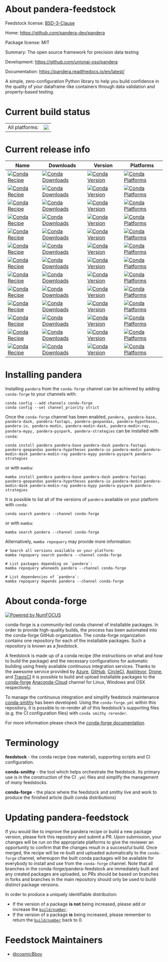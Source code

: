 About pandera-feedstock
=======================

Feedstock license: [BSD-3-Clause](https://github.com/conda-forge/pandera-feedstock/blob/main/LICENSE.txt)

Home: https://github.com/pandera-dev/pandera

Package license: MIT

Summary: The open source framework for precision data testing

Development: https://github.com/unionai-oss/pandera

Documentation: https://pandera.readthedocs.io/en/latest/

A simple, zero-configuration Python library to help you build
confidence in the quality of your dataframe-like containers through
data validation and property-based testing.


Current build status
====================


<table><tr><td>All platforms:</td>
    <td>
      <a href="https://dev.azure.com/conda-forge/feedstock-builds/_build/latest?definitionId=8407&branchName=main">
        <img src="https://dev.azure.com/conda-forge/feedstock-builds/_apis/build/status/pandera-feedstock?branchName=main">
      </a>
    </td>
  </tr>
</table>

Current release info
====================

| Name | Downloads | Version | Platforms |
| --- | --- | --- | --- |
| [![Conda Recipe](https://img.shields.io/badge/recipe-pandera-green.svg)](https://anaconda.org/conda-forge/pandera) | [![Conda Downloads](https://img.shields.io/conda/dn/conda-forge/pandera.svg)](https://anaconda.org/conda-forge/pandera) | [![Conda Version](https://img.shields.io/conda/vn/conda-forge/pandera.svg)](https://anaconda.org/conda-forge/pandera) | [![Conda Platforms](https://img.shields.io/conda/pn/conda-forge/pandera.svg)](https://anaconda.org/conda-forge/pandera) |
| [![Conda Recipe](https://img.shields.io/badge/recipe-pandera--base-green.svg)](https://anaconda.org/conda-forge/pandera-base) | [![Conda Downloads](https://img.shields.io/conda/dn/conda-forge/pandera-base.svg)](https://anaconda.org/conda-forge/pandera-base) | [![Conda Version](https://img.shields.io/conda/vn/conda-forge/pandera-base.svg)](https://anaconda.org/conda-forge/pandera-base) | [![Conda Platforms](https://img.shields.io/conda/pn/conda-forge/pandera-base.svg)](https://anaconda.org/conda-forge/pandera-base) |
| [![Conda Recipe](https://img.shields.io/badge/recipe-pandera--dask-green.svg)](https://anaconda.org/conda-forge/pandera-dask) | [![Conda Downloads](https://img.shields.io/conda/dn/conda-forge/pandera-dask.svg)](https://anaconda.org/conda-forge/pandera-dask) | [![Conda Version](https://img.shields.io/conda/vn/conda-forge/pandera-dask.svg)](https://anaconda.org/conda-forge/pandera-dask) | [![Conda Platforms](https://img.shields.io/conda/pn/conda-forge/pandera-dask.svg)](https://anaconda.org/conda-forge/pandera-dask) |
| [![Conda Recipe](https://img.shields.io/badge/recipe-pandera--fastapi-green.svg)](https://anaconda.org/conda-forge/pandera-fastapi) | [![Conda Downloads](https://img.shields.io/conda/dn/conda-forge/pandera-fastapi.svg)](https://anaconda.org/conda-forge/pandera-fastapi) | [![Conda Version](https://img.shields.io/conda/vn/conda-forge/pandera-fastapi.svg)](https://anaconda.org/conda-forge/pandera-fastapi) | [![Conda Platforms](https://img.shields.io/conda/pn/conda-forge/pandera-fastapi.svg)](https://anaconda.org/conda-forge/pandera-fastapi) |
| [![Conda Recipe](https://img.shields.io/badge/recipe-pandera--geopandas-green.svg)](https://anaconda.org/conda-forge/pandera-geopandas) | [![Conda Downloads](https://img.shields.io/conda/dn/conda-forge/pandera-geopandas.svg)](https://anaconda.org/conda-forge/pandera-geopandas) | [![Conda Version](https://img.shields.io/conda/vn/conda-forge/pandera-geopandas.svg)](https://anaconda.org/conda-forge/pandera-geopandas) | [![Conda Platforms](https://img.shields.io/conda/pn/conda-forge/pandera-geopandas.svg)](https://anaconda.org/conda-forge/pandera-geopandas) |
| [![Conda Recipe](https://img.shields.io/badge/recipe-pandera--hypotheses-green.svg)](https://anaconda.org/conda-forge/pandera-hypotheses) | [![Conda Downloads](https://img.shields.io/conda/dn/conda-forge/pandera-hypotheses.svg)](https://anaconda.org/conda-forge/pandera-hypotheses) | [![Conda Version](https://img.shields.io/conda/vn/conda-forge/pandera-hypotheses.svg)](https://anaconda.org/conda-forge/pandera-hypotheses) | [![Conda Platforms](https://img.shields.io/conda/pn/conda-forge/pandera-hypotheses.svg)](https://anaconda.org/conda-forge/pandera-hypotheses) |
| [![Conda Recipe](https://img.shields.io/badge/recipe-pandera--io-green.svg)](https://anaconda.org/conda-forge/pandera-io) | [![Conda Downloads](https://img.shields.io/conda/dn/conda-forge/pandera-io.svg)](https://anaconda.org/conda-forge/pandera-io) | [![Conda Version](https://img.shields.io/conda/vn/conda-forge/pandera-io.svg)](https://anaconda.org/conda-forge/pandera-io) | [![Conda Platforms](https://img.shields.io/conda/pn/conda-forge/pandera-io.svg)](https://anaconda.org/conda-forge/pandera-io) |
| [![Conda Recipe](https://img.shields.io/badge/recipe-pandera--modin-green.svg)](https://anaconda.org/conda-forge/pandera-modin) | [![Conda Downloads](https://img.shields.io/conda/dn/conda-forge/pandera-modin.svg)](https://anaconda.org/conda-forge/pandera-modin) | [![Conda Version](https://img.shields.io/conda/vn/conda-forge/pandera-modin.svg)](https://anaconda.org/conda-forge/pandera-modin) | [![Conda Platforms](https://img.shields.io/conda/pn/conda-forge/pandera-modin.svg)](https://anaconda.org/conda-forge/pandera-modin) |
| [![Conda Recipe](https://img.shields.io/badge/recipe-pandera--modin--dask-green.svg)](https://anaconda.org/conda-forge/pandera-modin-dask) | [![Conda Downloads](https://img.shields.io/conda/dn/conda-forge/pandera-modin-dask.svg)](https://anaconda.org/conda-forge/pandera-modin-dask) | [![Conda Version](https://img.shields.io/conda/vn/conda-forge/pandera-modin-dask.svg)](https://anaconda.org/conda-forge/pandera-modin-dask) | [![Conda Platforms](https://img.shields.io/conda/pn/conda-forge/pandera-modin-dask.svg)](https://anaconda.org/conda-forge/pandera-modin-dask) |
| [![Conda Recipe](https://img.shields.io/badge/recipe-pandera--modin--ray-green.svg)](https://anaconda.org/conda-forge/pandera-modin-ray) | [![Conda Downloads](https://img.shields.io/conda/dn/conda-forge/pandera-modin-ray.svg)](https://anaconda.org/conda-forge/pandera-modin-ray) | [![Conda Version](https://img.shields.io/conda/vn/conda-forge/pandera-modin-ray.svg)](https://anaconda.org/conda-forge/pandera-modin-ray) | [![Conda Platforms](https://img.shields.io/conda/pn/conda-forge/pandera-modin-ray.svg)](https://anaconda.org/conda-forge/pandera-modin-ray) |
| [![Conda Recipe](https://img.shields.io/badge/recipe-pandera--mypy-green.svg)](https://anaconda.org/conda-forge/pandera-mypy) | [![Conda Downloads](https://img.shields.io/conda/dn/conda-forge/pandera-mypy.svg)](https://anaconda.org/conda-forge/pandera-mypy) | [![Conda Version](https://img.shields.io/conda/vn/conda-forge/pandera-mypy.svg)](https://anaconda.org/conda-forge/pandera-mypy) | [![Conda Platforms](https://img.shields.io/conda/pn/conda-forge/pandera-mypy.svg)](https://anaconda.org/conda-forge/pandera-mypy) |
| [![Conda Recipe](https://img.shields.io/badge/recipe-pandera--pyspark-green.svg)](https://anaconda.org/conda-forge/pandera-pyspark) | [![Conda Downloads](https://img.shields.io/conda/dn/conda-forge/pandera-pyspark.svg)](https://anaconda.org/conda-forge/pandera-pyspark) | [![Conda Version](https://img.shields.io/conda/vn/conda-forge/pandera-pyspark.svg)](https://anaconda.org/conda-forge/pandera-pyspark) | [![Conda Platforms](https://img.shields.io/conda/pn/conda-forge/pandera-pyspark.svg)](https://anaconda.org/conda-forge/pandera-pyspark) |
| [![Conda Recipe](https://img.shields.io/badge/recipe-pandera--strategies-green.svg)](https://anaconda.org/conda-forge/pandera-strategies) | [![Conda Downloads](https://img.shields.io/conda/dn/conda-forge/pandera-strategies.svg)](https://anaconda.org/conda-forge/pandera-strategies) | [![Conda Version](https://img.shields.io/conda/vn/conda-forge/pandera-strategies.svg)](https://anaconda.org/conda-forge/pandera-strategies) | [![Conda Platforms](https://img.shields.io/conda/pn/conda-forge/pandera-strategies.svg)](https://anaconda.org/conda-forge/pandera-strategies) |

Installing pandera
==================

Installing `pandera` from the `conda-forge` channel can be achieved by adding `conda-forge` to your channels with:

```
conda config --add channels conda-forge
conda config --set channel_priority strict
```

Once the `conda-forge` channel has been enabled, `pandera, pandera-base, pandera-dask, pandera-fastapi, pandera-geopandas, pandera-hypotheses, pandera-io, pandera-modin, pandera-modin-dask, pandera-modin-ray, pandera-mypy, pandera-pyspark, pandera-strategies` can be installed with `conda`:

```
conda install pandera pandera-base pandera-dask pandera-fastapi pandera-geopandas pandera-hypotheses pandera-io pandera-modin pandera-modin-dask pandera-modin-ray pandera-mypy pandera-pyspark pandera-strategies
```

or with `mamba`:

```
mamba install pandera pandera-base pandera-dask pandera-fastapi pandera-geopandas pandera-hypotheses pandera-io pandera-modin pandera-modin-dask pandera-modin-ray pandera-mypy pandera-pyspark pandera-strategies
```

It is possible to list all of the versions of `pandera` available on your platform with `conda`:

```
conda search pandera --channel conda-forge
```

or with `mamba`:

```
mamba search pandera --channel conda-forge
```

Alternatively, `mamba repoquery` may provide more information:

```
# Search all versions available on your platform:
mamba repoquery search pandera --channel conda-forge

# List packages depending on `pandera`:
mamba repoquery whoneeds pandera --channel conda-forge

# List dependencies of `pandera`:
mamba repoquery depends pandera --channel conda-forge
```


About conda-forge
=================

[![Powered by
NumFOCUS](https://img.shields.io/badge/powered%20by-NumFOCUS-orange.svg?style=flat&colorA=E1523D&colorB=007D8A)](https://numfocus.org)

conda-forge is a community-led conda channel of installable packages.
In order to provide high-quality builds, the process has been automated into the
conda-forge GitHub organization. The conda-forge organization contains one repository
for each of the installable packages. Such a repository is known as a *feedstock*.

A feedstock is made up of a conda recipe (the instructions on what and how to build
the package) and the necessary configurations for automatic building using freely
available continuous integration services. Thanks to the awesome service provided by
[Azure](https://azure.microsoft.com/en-us/services/devops/), [GitHub](https://github.com/),
[CircleCI](https://circleci.com/), [AppVeyor](https://www.appveyor.com/),
[Drone](https://cloud.drone.io/welcome), and [TravisCI](https://travis-ci.com/)
it is possible to build and upload installable packages to the
[conda-forge](https://anaconda.org/conda-forge) [Anaconda-Cloud](https://anaconda.org/)
channel for Linux, Windows and OSX respectively.

To manage the continuous integration and simplify feedstock maintenance
[conda-smithy](https://github.com/conda-forge/conda-smithy) has been developed.
Using the ``conda-forge.yml`` within this repository, it is possible to re-render all of
this feedstock's supporting files (e.g. the CI configuration files) with ``conda smithy rerender``.

For more information please check the [conda-forge documentation](https://conda-forge.org/docs/).

Terminology
===========

**feedstock** - the conda recipe (raw material), supporting scripts and CI configuration.

**conda-smithy** - the tool which helps orchestrate the feedstock.
                   Its primary use is in the construction of the CI ``.yml`` files
                   and simplify the management of *many* feedstocks.

**conda-forge** - the place where the feedstock and smithy live and work to
                  produce the finished article (built conda distributions)


Updating pandera-feedstock
==========================

If you would like to improve the pandera recipe or build a new
package version, please fork this repository and submit a PR. Upon submission,
your changes will be run on the appropriate platforms to give the reviewer an
opportunity to confirm that the changes result in a successful build. Once
merged, the recipe will be re-built and uploaded automatically to the
`conda-forge` channel, whereupon the built conda packages will be available for
everybody to install and use from the `conda-forge` channel.
Note that all branches in the conda-forge/pandera-feedstock are
immediately built and any created packages are uploaded, so PRs should be based
on branches in forks and branches in the main repository should only be used to
build distinct package versions.

In order to produce a uniquely identifiable distribution:
 * If the version of a package **is not** being increased, please add or increase
   the [``build/number``](https://docs.conda.io/projects/conda-build/en/latest/resources/define-metadata.html#build-number-and-string).
 * If the version of a package **is** being increased, please remember to return
   the [``build/number``](https://docs.conda.io/projects/conda-build/en/latest/resources/define-metadata.html#build-number-and-string)
   back to 0.

Feedstock Maintainers
=====================

* [@cosmicBboy](https://github.com/cosmicBboy/)

